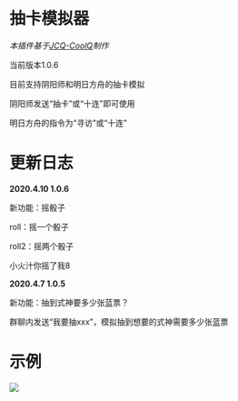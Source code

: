 # 抽卡模拟器
_本插件基于[JCQ-CoolQ](https://gitee.com/meowy/JCQ-CoolQ)制作_

当前版本1.0.6

目前支持阴阳师和明日方舟的抽卡模拟

阴阳师发送“抽卡”或“十连”即可使用

明日方舟的指令为“寻访”或“十连”

# 更新日志

**2020.4.10 1.0.6**

新功能：摇骰子

roll：摇一个骰子

roll2：摇两个骰子

小火汁你摇了我8

**2020.4.7 1.0.5**

新功能：抽到式神要多少张蓝票？

群聊内发送“我要抽xxx”，模拟抽到想要的式神需要多少张蓝票

# 示例

![](https://github.com/Maooookai/YYSEmulator/raw/master/%E6%95%88%E6%9E%9C%E5%9B%BE.png)

